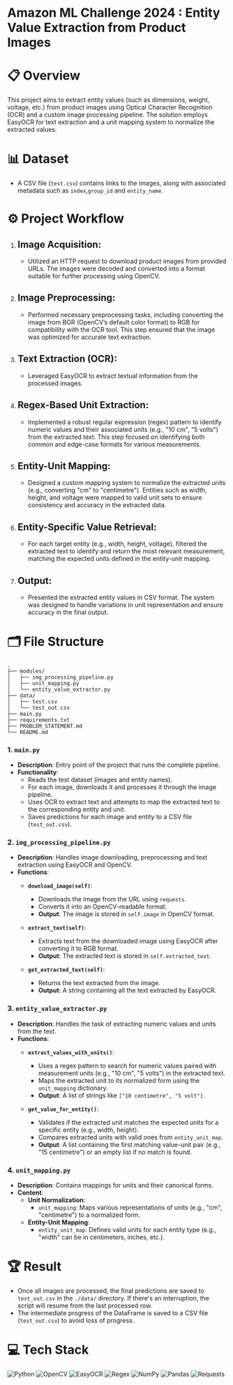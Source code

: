 # Amazon ML Challenge 2024 : Entity Value Extraction from Product Images

# 📋 Overview

This project aims to extract entity values (such as dimensions, weight, voltage, etc.) from product images using Optical Character Recognition (OCR) and a custom image processing pipeline. The solution employs EasyOCR for text extraction and a unit mapping system to normalize the extracted values.

# 📊 Dataset
   - A CSV file (`test.csv`) contains links to the images, along with associated metadata such as `index`,`group_id` and `entity_name`.


# ⚙️ Project Workflow
1. ## **Image Acquisition:**
   - Utilized an HTTP request to download product images from provided URLs. The images were decoded and converted into a format suitable for further processing using OpenCV.

2. ## **Image Preprocessing:**
   - Performed necessary preprocessing tasks, including converting the image from BGR (OpenCV’s default color format) to RGB for compatibility with the OCR tool. This step ensured that the image was optimized for accurate text extraction.

3. ## **Text Extraction (OCR):**
   - Leveraged EasyOCR to extract textual information from the processed images.

4. ## **Regex-Based Unit Extraction:**
   - Implemented a robust regular expression (regex) pattern to identify numeric values and their associated units (e.g., "10 cm", "5 volts") from the extracted text. This step focused on identifying both common and edge-case formats for various measurements.

5. ## **Entity-Unit Mapping:**
   - Designed a custom mapping system to normalize the extracted units (e.g., converting "cm" to "centimetre"). Entities such as width, height, and voltage were mapped to valid unit sets to ensure consistency and accuracy in the extracted data.

6. ## **Entity-Specific Value Retrieval:**
   - For each target entity (e.g., width, height, voltage), filtered the extracted text to identify and return the most relevant measurement, matching the expected units defined in the entity-unit mapping.

7. ## **Output:**
   - Presented the extracted entity values in CSV format. The system was designed to handle variations in unit representation and ensure accuracy in the final output.

# 🗂️ File Structure

```
.
├── modules/
│   ├── img_processing_pipeline.py
│   ├── unit_mapping.py
│   └── entity_value_extractor.py
├── data/
│   ├── test.csv
│   └── test_out.csv
├── main.py
├── requirements.txt
├── PROBLEM_STATEMENT.md
└── README.md
```

### 1. `main.py`
- **Description**: Entry point of the project that runs the complete pipeline.
- **Functionality**:
  - Reads the test dataset (images and entity names).
  - For each image, downloads it and processes it through the image pipeline.
  - Uses OCR to extract text and attempts to map the extracted text to the corresponding entity and unit.
  - Saves predictions for each image and entity to a CSV file (`test_out.csv`).

### 2. `img_processing_pipeline.py`
- **Description**: Handles image downloading, preprocessing and text extraction using EasyOCR and OpenCV.
- **Functions**:
  - **`download_image(self)`**: 
    - Downloads the image from the URL using `requests`.
    - Converts it into an OpenCV-readable format.
    - **Output**: The image is stored in `self.image` in OpenCV format.
  
  - **`extract_text(self)`**:
    - Extracts text from the downloaded image using EasyOCR after converting it to RGB format.
    - **Output**: The extracted text is stored in `self.extracted_text`.
  
  - **`get_extracted_text(self)`**:
    - Returns the text extracted from the image.
    - **Output**: A string containing all the text extracted by EasyOCR.

### 3. `entity_value_extractor.py`
- **Description**: Handles the task of extracting numeric values and units from the text.
- **Functions**:
  - **`extract_values_with_units()`**:
    - Uses a regex pattern to search for numeric values paired with measurement units (e.g., "10 cm", "5 volts") in the extracted text.
    - Maps the extracted unit to its normalized form using the `unit_mapping` dictionary.
    - **Output**: A list of strings like `["10 centimetre", "5 volt"]`.
  
  - **`get_value_for_entity()`**:
    - Validates if the extracted unit matches the expected units for a specific entity (e.g., width, height).
    - Compares extracted units with valid ones from `entity_unit_map`.
    - **Output**: A list containing the first matching value-unit pair (e.g., "15 centimetre") or an empty list if no match is found.

### 4. `unit_mapping.py`
- **Description**: Contains mappings for units and their canonical forms.
- **Content**:
  - **Unit Normalization**: 
    - `unit_mapping`: Maps various representations of units (e.g., "cm", "centimetre") to a normalized form.
  - **Entity-Unit Mapping**:
    - `entity_unit_map`: Defines valid units for each entity type (e.g., "width" can be in centimeters, inches, etc.).

# 🏆 Result
- Once all images are processed, the final predictions are saved to `test_out.csv` in the `./data/` directory. If there's an interruption, the script will resume from the last processed row.
- The intermediate progress of the DataFrame is saved to a CSV file (`test_out.csv`) to avoid loss of progress.


# 💻 Tech Stack

![Python](https://img.shields.io/badge/Python-3776AB?style=for-the-badge&logo=python&logoColor=white)
![OpenCV](https://img.shields.io/badge/OpenCV-5C3EE8?style=for-the-badge&logo=opencv&logoColor=white)
![EasyOCR](https://img.shields.io/badge/EasyOCR-444444?style=for-the-badge&logoColor=white)
![Regex](https://img.shields.io/badge/Regex-FFA500?style=for-the-badge&logoColor=white)
![NumPy](https://img.shields.io/badge/NumPy-013243?style=for-the-badge&logo=numpy&logoColor=white)
![Pandas](https://img.shields.io/badge/Pandas-150458?style=for-the-badge&logo=pandas&logoColor=white)
![Requests](https://img.shields.io/badge/Requests-3776AB?style=for-the-badge&logoColor=white)


